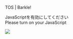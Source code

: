 TOS | Barkle!

JavaScriptを有効にしてください  
Please turn on your JavaScript

![](/static-assets/splash.png?1728759707578)